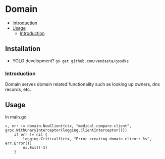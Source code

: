 # Domain
- [Introduction](https://github.com/vendasta/gosdks/tree/master/domain#installation)
- [Usage](https://github.com/vendasta/gosdks/tree/master/domain#usage)
  - [Introduction](https://github.com/vendasta/gosdks/tree/master/domain#introduction)

## Installation

* YOLO development? `go get github.com/vendasta/gosdks`


### Introduction

Domain serves domain related functionality such as looking up owners, dns records, etc.

## Usage

In main.go
```golang
c, err := domain.NewClient(ctx, "medical-compare-client", grpc.WithUnaryInterceptor(logging.ClientInterceptor()))
    if err != nil {
        logging.Criticalf(ctx, "Error creating domain client: %s", err.Error())
        os.Exit(-1)
	}
```